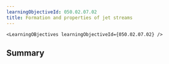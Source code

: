 ```yaml
---
learningObjectiveId: 050.02.07.02
title: Formation and properties of jet streams
---
```


```tsx eval
<LearningOBjectives learningObjectiveId={050.02.07.02} />
```

## Summary
